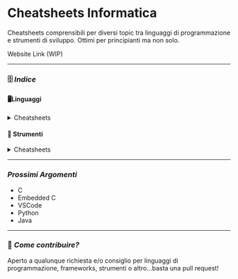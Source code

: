 # Cheatsheets Informatica
Cheatsheets comprensibili per diversi topic tra linguaggi di programmazione e strumenti di sviluppo. Ottimi per principianti ma non solo.

Website Link (WIP)

---

### 🗄️ *Indice*

#### 🖥️Linguaggi

<details>
<summary> Cheatsheets </summary>
  
  - [C - IT](linguaggi/C/C-Cheatsheet-IT.md)
  - [C - ENG](linguaggi/C/C-Cheatsheet-ENG.md)
  
</details>

#### 🧰 Strumenti

<details>
<summary> Cheatsheets </summary>

- [VSCode](strumenti/VSCode.md)
  
</details>

---

### *Prossimi Argomenti*

  - C
  - Embedded C
  - VSCode
  - Python
  - Java

---

### 🤝 *Come contribuire?*

Aperto a qualunque richiesta e/o consiglio per linguaggi di programmazione, frameworks, strumenti o altro...basta una pull request!
